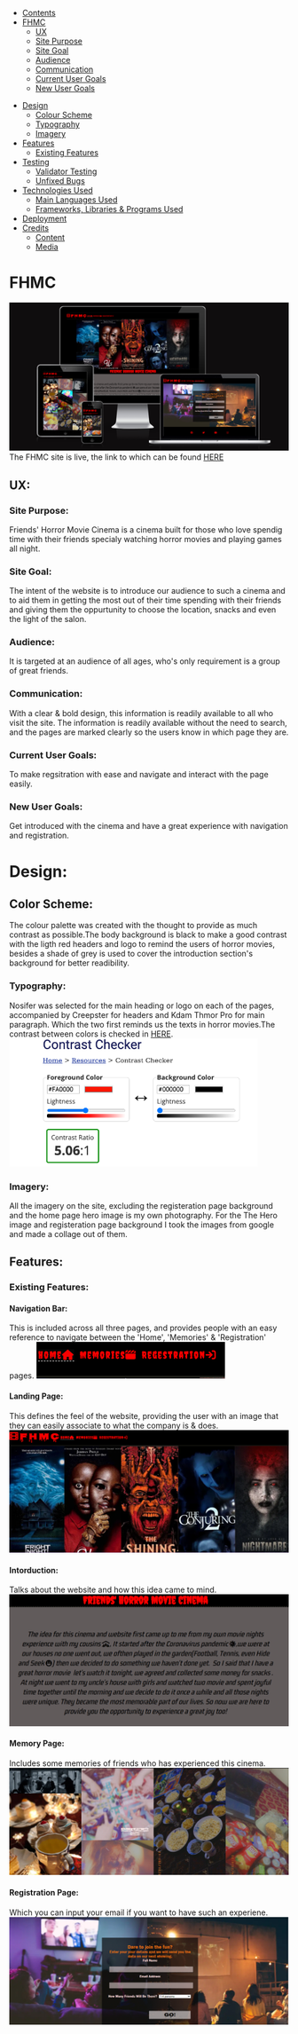 - [Contents](#contents)
- [FHMC](#FHMC)
  + [UX](#ux "UX")
   + [Site Purpose](#site-purpose "Site Purpose")
   + [Site Goal](#site-goal "Site Goal")
   + [Audience](#audience "Audience")
   + [Communication](#communication "Communication")
   + [Current User Goals](#current-user-goals "Current User Goals")
   + [New User Goals](#new-user-goals "New User Goals")
 + [Design](#design "Design")
   + [Colour Scheme](#color-scheme "Color Scheme")
   + [Typography](#typography "Typography")
   + [Imagery](#imagery "Imagery")
 + [Features](#features "Features")
   + [Existing Features](#existing-features "Existing Features")
 + [Testing](#testing "Testing")
   + [Validator Testing](#validator-testing "Validator Testing")
   + [Unfixed Bugs](#unfixed-bugs "Unfixed Bugs")
 + [Technologies Used](#technologies-used "Technologies Used")
   + [Main Languages Used](#main-languages-used "Main Languages Used")
   + [Frameworks, Libraries & Programs Used](#frameworks-libraries-programs-used "Frameworks, Libraries & Programs Used")
 + [Deployment](#deployment "Deployment")
 + [Credits](#credits "Credits")
   + [Content](#content "Content")
   + [Media](#media "Media")
# FHMC

![Site view across devices](/assets/images/readme-images/am-I-responsive.png)
The FHMC site is live, the link to which can be found [HERE](https://zabeenasherzoie.github.io/first-project-FHMC/)
## UX:
### Site Purpose:
Friends' Horror Movie Cinema is a cinema built for those who love spendig time with their friends specialy watching horror movies and playing games all night.
### Site Goal:
The intent of the  website is to introduce our audience to such a cinema and to aid them in getting the most out of their time spending with their friends and giving them the oppurtunity to choose the location, snacks and even the light of the salon.
### Audience:
 It is targeted at an audience of all ages, who's only requirement is a group of great friends.
### Communication:
With a clear & bold design, this information is readily available to all who visit the site. The information is readily available without the need to search, and the pages are marked clearly so the users know in which page they are.
### Current User Goals:
To make regsitration with ease and navigate and interact with the page easily.
### New User Goals:
Get introduced with the cinema and have a great experience with navigation and registration.
# Design:
## Color Scheme:
The colour palette was created with the thought to provide as much contrast as possible.The body background is black to make a good contrast with the ligth red headers and logo to remind the users of horror movies, besides a shade of grey is used to cover the introduction section's background for better readibility.
### Typography:
Nosifer was selected for the main heading or logo on each of the pages, accompanied by Creepster for headers and Kdam Thmor Pro for main paragraph. Which the two first reminds us the texts in horror movies.The contrast between colors is checked in  [HERE](https://webaim.org/resources/contrastchecker/).
![Contrast checker result](/assets/images/readme-images/contrast-checker.png)
### Imagery:
All the imagery on the site, excluding the registeration page background and the home page hero image is my own photography. For the The Hero image and registeration page background I took the images from google and made a collage out of them.
## Features:
### Existing Features:
#### Navigation Bar:
This is included across all three pages, and provides people with an easy reference to navigate between the 'Home', 'Memories' & 'Registration' pages.
![Navigation bar](/assets/images/readme-images/navigationbar.png)
#### Landing Page:
This defines the feel of the website, providing the user with an image that they can easily associate to what the company is & does.
![Hero image](/assets/images/readme-images/landing-page.png)
#### Intorduction:
Talks about the website and how this idea came to mind.
![Introduction](/assets/images/readme-images/Inroduction.png)
#### Memory Page:
Includes some memories of friends who has experienced this cinema.
![Memories](/assets/images/readme-images/memories.png)
#### Registration Page:
Which you can input your email if you want to have such an experiene.
![Introduction](/assets/images/readme-images/register.png)





